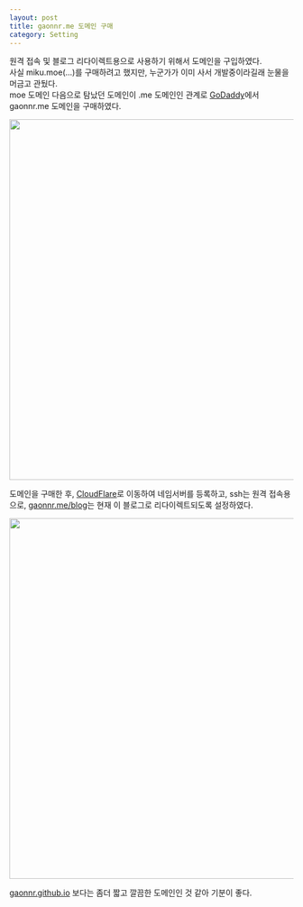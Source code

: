 ```yaml
---
layout: post
title: gaonnr.me 도메인 구매
category: Setting
---
```


원격 접속 및 블로그 리다이렉트용으로 사용하기 위해서 도메인을 구입하였다.  
사실 miku.moe(...)를 구매하려고 했지만, 누군가가 이미 사서 개발중이라길래 눈물을 머금고 관뒀다.  
moe 도메인 다음으로 탐났던 도메인이 .me 도메인인 관계로 [GoDaddy](https://kr.godaddy.com/)에서 gaonnr.me 도메인을 구매하였다.  

<p align = "CENTER">
  <img src="{{ site.baseurl }}/images/Bought-Domain/GoDaddy.png" style="width: 640px;">
</p>

도메인을 구매한 후, [CloudFlare](https://www.cloudflare.com/)로 이동하여 네임서버를 등록하고, ssh는 원격 접속용으로, [gaonnr.me/blog](https://gaonnr.me/blog)는 현재 이 블로그로 리다이렉트되도록 설정하였다.

<p align = "CENTER">
  <img src="{{ site.baseurl }}/images/Bought-Domain/CloudFlare.png" style="width: 640px;">
</p>

[gaonnr.github.io](https://gaonnr.github.io) 보다는 좀더 짧고 깔끔한 도메인인 것 같아 기분이 좋다.
